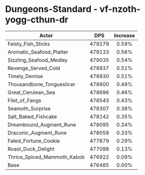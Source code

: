 # Dungeons-Standard - vf-nzoth-yogg-cthun-dr
| Actor | DPS | Increase |
|---|:---:|:---:|
|Feisty_Fish_Sticks|479279|0.59%|
|Aromatic_Seafood_Platter|479133|0.56%|
|Sizzling_Seafood_Medley|479035|0.54%|
|Revenge_Served_Cold|478937|0.51%|
|Timely_Demise|478930|0.51%|
|Thousandbone_Tongueslicer|478800|0.49%|
|Great_Cerulean_Sea|478696|0.46%|
|Filet_of_Fangs|478543|0.43%|
|Seamoth_Surprise|478307|0.38%|
|Salt_Baked_Fishcake|478142|0.35%|
|Dreambound_Augment_Rune|478095|0.34%|
|Draconic_Augment_Rune|478058|0.33%|
|Fated_Fortune_Cookie|477879|0.29%|
|Roast_Duck_Delight|477098|0.13%|
|Thrice_Spiced_Mammoth_Kabob|476922|0.09%|
|Base|476485|0.00%|
